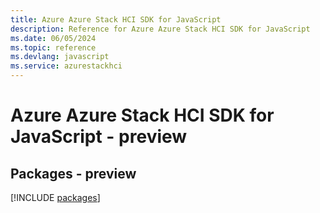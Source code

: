 ```yaml
---
title: Azure Azure Stack HCI SDK for JavaScript
description: Reference for Azure Azure Stack HCI SDK for JavaScript
ms.date: 06/05/2024
ms.topic: reference
ms.devlang: javascript
ms.service: azurestackhci
---
```

# Azure Azure Stack HCI SDK for JavaScript - preview
## Packages - preview
[!INCLUDE [packages](azure-stack-hci-index.md)]